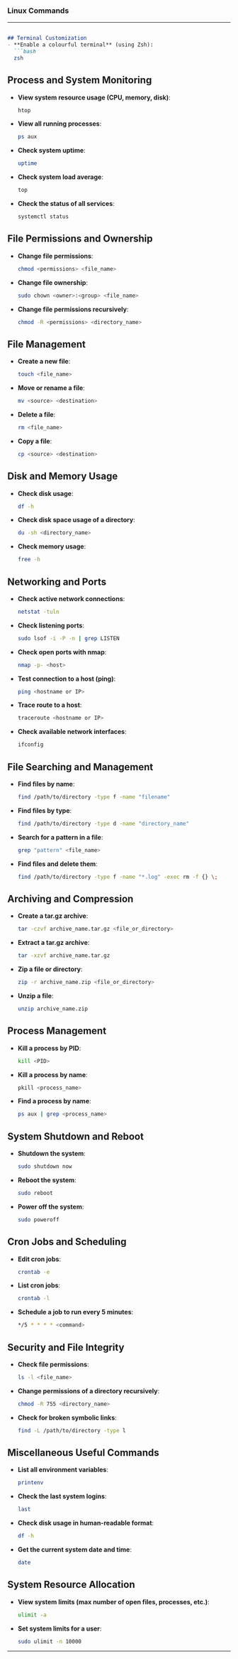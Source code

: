 ### **Linux Commands**
---
```markdown

## Terminal Customization
- **Enable a colourful terminal** (using Zsh):
  ```bash
  zsh
  ```

## Process and System Monitoring
- **View system resource usage (CPU, memory, disk)**:
  ```bash
  htop
  ```
- **View all running processes**:
  ```bash
  ps aux
  ```
- **Check system uptime**:
  ```bash
  uptime
  ```
- **Check system load average**:
  ```bash
  top
  ```
- **Check the status of all services**:
  ```bash
  systemctl status
  ```

## File Permissions and Ownership
- **Change file permissions**:
  ```bash
  chmod <permissions> <file_name>
  ```
- **Change file ownership**:
  ```bash
  sudo chown <owner>:<group> <file_name>
  ```
- **Change file permissions recursively**:
  ```bash
  chmod -R <permissions> <directory_name>
  ```

## File Management
- **Create a new file**:
  ```bash
  touch <file_name>
  ```
- **Move or rename a file**:
  ```bash
  mv <source> <destination>
  ```
- **Delete a file**:
  ```bash
  rm <file_name>
  ```
- **Copy a file**:
  ```bash
  cp <source> <destination>
  ```

## Disk and Memory Usage
- **Check disk usage**:
  ```bash
  df -h
  ```
- **Check disk space usage of a directory**:
  ```bash
  du -sh <directory_name>
  ```
- **Check memory usage**:
  ```bash
  free -h
  ```

## Networking and Ports
- **Check active network connections**:
  ```bash
  netstat -tuln
  ```
- **Check listening ports**:
  ```bash
  sudo lsof -i -P -n | grep LISTEN
  ```
- **Check open ports with nmap**:
  ```bash
  nmap -p- <host>
  ```
- **Test connection to a host (ping)**:
  ```bash
  ping <hostname or IP>
  ```
- **Trace route to a host**:
  ```bash
  traceroute <hostname or IP>
  ```
- **Check available network interfaces**:
  ```bash
  ifconfig
  ```

## File Searching and Management
- **Find files by name**:
  ```bash
  find /path/to/directory -type f -name "filename"
  ```
- **Find files by type**:
  ```bash
  find /path/to/directory -type d -name "directory_name"
  ```
- **Search for a pattern in a file**:
  ```bash
  grep "pattern" <file_name>
  ```
- **Find files and delete them**:
  ```bash
  find /path/to/directory -type f -name "*.log" -exec rm -f {} \;
  ```

## Archiving and Compression
- **Create a tar.gz archive**:
  ```bash
  tar -czvf archive_name.tar.gz <file_or_directory>
  ```
- **Extract a tar.gz archive**:
  ```bash
  tar -xzvf archive_name.tar.gz
  ```
- **Zip a file or directory**:
  ```bash
  zip -r archive_name.zip <file_or_directory>
  ```
- **Unzip a file**:
  ```bash
  unzip archive_name.zip
  ```

## Process Management
- **Kill a process by PID**:
  ```bash
  kill <PID>
  ```
- **Kill a process by name**:
  ```bash
  pkill <process_name>
  ```
- **Find a process by name**:
  ```bash
  ps aux | grep <process_name>
  ```

## System Shutdown and Reboot
- **Shutdown the system**:
  ```bash
  sudo shutdown now
  ```
- **Reboot the system**:
  ```bash
  sudo reboot
  ```
- **Power off the system**:
  ```bash
  sudo poweroff
  ```

## Cron Jobs and Scheduling
- **Edit cron jobs**:
  ```bash
  crontab -e
  ```
- **List cron jobs**:
  ```bash
  crontab -l
  ```
- **Schedule a job to run every 5 minutes**:
  ```bash
  */5 * * * * <command>
  ```

## Security and File Integrity
- **Check file permissions**:
  ```bash
  ls -l <file_name>
  ```
- **Change permissions of a directory recursively**:
  ```bash
  chmod -R 755 <directory_name>
  ```
- **Check for broken symbolic links**:
  ```bash
  find -L /path/to/directory -type l
  ```

## Miscellaneous Useful Commands
- **List all environment variables**:
  ```bash
  printenv
  ```
- **Check the last system logins**:
  ```bash
  last
  ```
- **Check disk usage in human-readable format**:
  ```bash
  df -h
  ```
- **Get the current system date and time**:
  ```bash
  date
  ```

## System Resource Allocation
- **View system limits (max number of open files, processes, etc.)**:
  ```bash
  ulimit -a
  ```
- **Set system limits for a user**:
  ```bash
  sudo ulimit -n 10000
  ```

---
